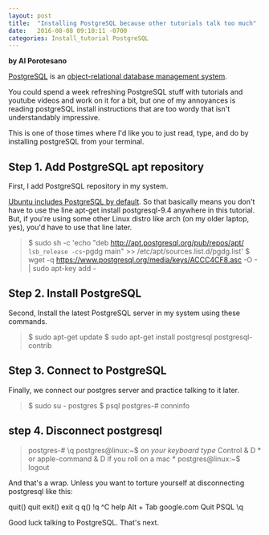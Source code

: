 ```yaml
---
layout: post
title:  "Installing PostgreSQL because other tutorials talk too much"
date:   2016-08-08 09:10:11 -0700
categories: Install_tutorial PostgreSQL
---
```

**by Al Porotesano**

[PostgreSQL](https://en.wikipedia.org/wiki/PostgreSQL) is an [object-relational database management system](https://en.wikipedia.org/wiki/Object-relational_database).

You could spend a week refreshing PostgreSQL stuff with tutorials and youtube videos and work on it for a bit, but one of my annoyances is reading postgreSQL install instructions that are too wordy that isn't understandably impressive.

This is one of those times where I'd like you to just read, type, and do by installing postgreSQL from your terminal. 

## Step 1. Add PostgreSQL apt repository ##

First, I add PostgreSQL repository in my system.

[Ubuntu includes PostgreSQL by default](https://www.postgresql.org/download/linux/ubuntu/). So that basically means you don't have to use the line apt-get install postgresql-9.4 anywhere in this tutorial. But, if you're using some other Linux distro like arch (on my older laptop, yes), you'd have to use that line later.

> $ sudo sh -c 'echo "deb http://apt.postgresql.org/pub/repos/apt/ `lsb_release -cs`-pgdg main" >> /etc/apt/sources.list.d/pgdg.list'
> $ wget -q https://www.postgresql.org/media/keys/ACCC4CF8.asc -O - | sudo apt-key add -

## Step 2. Install PostgreSQL ##

Second, Install the latest PostgreSQL server in my system using these commands.

> $ sudo apt-get update
> $ sudo apt-get install postgresql postgresql-contrib

## Step 3. Connect to PostgreSQL ##

Finally, we connect our postgres server and practice talking to it later.

> $ sudo su - postgres
> $ psql
> postgres-# conninfo

## step 4. Disconnect postgresql ##

> postgres-# \q
> postgres@linux:~$ *on your keyboard type* Control & D \* or apple-command & D if you roll on a mac \*
> postgres@linux:~$ logout

And that's a wrap. Unless you want to torture yourself at disconnecting postgresql like this:

quit()
quit
exit()
exit
q
q()
!q
^C
help
Alt + Tab
google.com
Quit PSQL
\q

Good luck talking to PostgreSQL. That's next.

